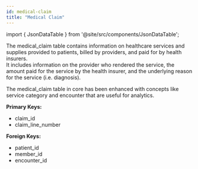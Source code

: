 ```yaml
---
id: medical-claim
title: "Medical Claim"
---
```


import { JsonDataTable } from '@site/src/components/JsonDataTable';

The medical_claim table contains information on healthcare services and supplies 
provided to patients, billed by providers, and paid for by health insurers.  
It includes information on the provider who rendered the service, the amount 
paid for the service by the health insurer, and the underlying reason for the 
service (i.e. diagnosis).  

The medical_claim table in core has been enhanced with concepts like service 
category and encounter that are useful for analytics.

**Primary Keys:**
  * claim_id
  * claim_line_number

**Foreign Keys:**
  * patient_id
  * member_id
  * encounter_id

<JsonDataTable jsonPath="nodes.model\.the_tuva_project\.core__medical_claim.columns" />